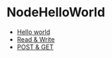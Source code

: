 # NodeHelloWorld

* [Hello world](https://hackmd.io/jm58ZFKLQKuHvn8rVNYeWQ?view)
* [Read & Write](https://hackmd.io/nYZdYVAIR6u_aPvVnCbelQ)
* [POST & GET](https://hackmd.io/6pWGDWR7Q0GX5up0OrK5Fw)
